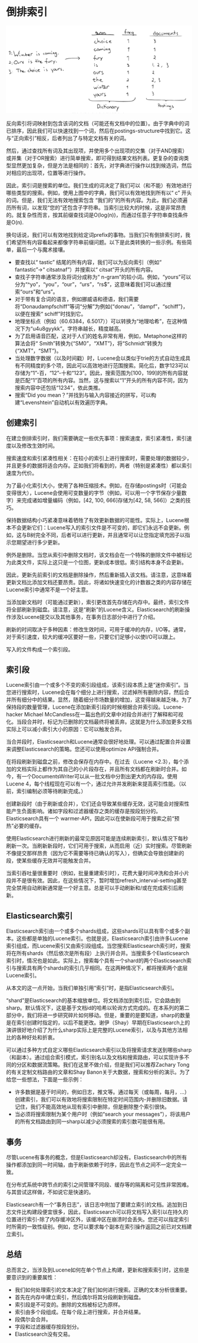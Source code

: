 # 倒排索引

![](images/reverse-index.png)

反向索引将词映射到包含该词的文档（可能还有文档中的位置）。由于字典中的词已排序，因此我们可以快速找到一个词，然后在postings-structure中找到它。这与“正向索引”相反，后者列出了与特定文档有关的词。

然后，通过查找所有词及其出现项，并使用多个出现项的交集（对于AND搜索）或并集（对于OR搜索）进行简单搜索，即可得到结果文档列表。更复杂的查询类型显然更加复杂，但是方法是相同的：首先，对字典进行操作以找到候选词，然后对相应的出现项，位置等进行操作。

因此，索引词是搜索的单位。我们生成的词决定了我们可以（和不能）有效地进行哪些类型的搜索。例如，使用上图中的字典，我们可以有效地找到所有以“ c” 开头的词。但是，我们无法有效地搜索包含 “我们的”的所有内容。为此，我们必须遍历所有词，以发现“您的”还包含子字符串。当索引比较大的时候，这是非常昂贵的。就复杂性而言，按其前缀查找词是O(log(n))，而通过任意子字符串查找条件是O(n).

换句话说，我们可以有效地找到给定词prefix的事物。当我们只有倒排索引时，我们希望所有内容看起来都像字符串前缀问题。以下是此类转换的一些示例。有些简单，最后一个与魔术接壤。

- 要查找以“ tastic” 结尾的所有内容，我们可以为反向索引（例如“ fantastic”→“ citsatnaf”）并搜索以“ citsat”开头的所有内容。
- 查找子字符串通常涉及将词分成称为“ n-gram”的较小词。例如，“yours”可以分为“^yo”，“you”，“our”，“urs”，“rs$”，这意味着我们可以通过搜索“ours”和“urs”。
- 对于带有复合词的语言，例如挪威语和德语，我们需要将“Donaudampfschiff”等词“分解”为例如{“donau”，“dampf”，“schiff”}，以便在搜索“ schiff”时找到它。
- 地理坐标点（例如（60.6384，6.5017））可以转换为“地理哈希”，在这种情况下为“u4u8gyykk”。字符串越长，精度越高。
- 为了启用语音匹配，这对于人们的姓名非常有用，例如，Metaphone这样的算法会将“ Smith”转换为{“SM0”，“XMT”}，将“Schmidt”转换为{“XMT”，“SMT”}。
- 当处理数字数据（以及时间戳）时，Lucene会以类似于trie的方式自动生成具有不同精度的多个项，因此可以高效地进行范围搜索。简化后，数字123可以存储为“1”-百，“12”-十和“123”。因此，搜索范围为[100，199]的所有内容就是匹配“1”百项的所有内容。当然，这与搜索以“1”开头的所有内容不同，因为搜索内容中还包括“1234”，依此类推。
- 搜索“Did you mean？”并找到与输入内容接近的拼写，可以构建“Levenshtein”自动机以有效遍历字典。

## 创建索引

在建立倒排索引时，我们需要确定一些优先事项：搜索速度，索引紧凑性，索引速度以及修改生效时间。

搜索速度和索引紧凑性相关：在较小的索引上进行搜索时，需要处理的数据较少，并且更多的数据将适合内存。正如我们将看到的，两者（特别是紧凑性）都以索引速度为代价。

为了最小化索引大小，使用了各种压缩技术。例如，在存储postings时（可能会变得很大），Lucene会使用可变数量的字节（例如，可以用一个字节保存少量数字）来完成诸如增量编码（例如，[42, 100, 666]存储为[42, 58, 566]）之类的技巧。

保持数据结构小巧紧凑意味着牺牲了有效更新数据的可能性。实际上，Lucene根本不会更新它们：Lucene写入的索引文件是不可变的，即它们永远不会更新。例如，这与B树完全不同，后者可以进行更新，并且通常可以让您指定填充因子以指示您期望进行多少更新。

例外是删除。当您从索引中删除文档时，该文档会在一个特殊的删除文件中被标记为此类文件，实际上这只是一个位图，更新成本很低。索引结构本身不会更新。

因此，更新先前索引的文档是删除操作，然后重新插入该文档。请注意，这意味着更新文档比添加文档还要昂贵。因此，将诸如快速变化的计数器之类的内容存储在Lucene索引中通常不是一个好主意。

当添加新文档时（可能通过更新），索引更改首先存储在内存中。最终，索引文件将全部刷新到磁盘。请注意，这是“刷新”的Lucene含义。Elasticsearch的刷新操作涉及Lucene提交以及其他事务，在事务日志部分中进行了介绍。

刷新的时间取决于多种因素：修改生效时间，可用于缓冲的内存，I/O等。通常，对于索引速度，较大的缓冲区要好一些，只要它们足够小以使I/O可以跟上。

写入的文件构成一个索引段。

## 索引段

Lucene索引由一个或多个不变的索引段组成，该索引段本质上是“迷你索引”。当您进行搜索时，Lucene会在每个细分上进行搜索，过滤掉所有删除内容，然后合并所有细分中的结果。显然，随着细分市场数量的增加，这变得越来越乏味。为了保持段的数量管理，Lucene在添加新索引段的时候根据合并索引段。Lucene-hacker Michael McCandless在一篇出色的文章中对段合并进行了解释和可视化。当段合并时，标记为已删除的文档最终将被丢弃。这就是为什么添加更多文档实际上可以减小索引大小的原因：它可以触发合并。

当合并段时，Elasticsearch和Lucene通常会很好地处理。可以通过配置合并设置来调整Elasticsearch的策略。您还可以使用optimize API强制合并。

在将段刷新到磁盘之前，修改会保存在内存中。在过去（Lucene <2.3），每个添加的文档实际上都作为其自己的小片段存在，并且所有文档都在刷新时合并。如今，有一个DocumentsWriter可以从一批文档中分割出更大的内存段。使用Lucene 4，每个线程现在可以有一个，通过允许并发刷新来提高索引性能。（以前，索引编制必须等待刷新完成。）

创建新段时（由于刷新或合并），它们还会导致某些缓存无效，这可能会对搜索性能产生负面影响。诸如字段和过滤器缓存之类的缓存是按段划分的。Elasticsearch具有一个 warmer-API，因此可以在使新段可用于搜索之前“预热”必要的缓存。

使用Elasticsearch进行刷新的最常见原因可能是连续刷新索引，默认情况下每秒刷新一次。当刷新新段时，它们可用于搜索，从而启用（近）实时搜索。尽管刷新不像提交那样昂贵（因为它不需要等待已确认的写入），但确实会导致创建新的段，使某些缓存无效并可能触发合并。

当索引吞吐量很重要时（例如，批量重建索引时），花费大量时间冲洗和合并小片段并不是很有效。因此，在这些情况下，暂时增加refresh_interval-setting甚至完全禁用自动刷新通常是一个好主意。总是可以手动刷新和/或在完成索引后刷新。

## Elasticsearch索引

Elasticsearch索引由一个或多个shards组成，这些shards可以具有零个或多个副本。这些都是单独的Lucene索引。也就是说，Elasticsearch索引由许多Lucene索引组成，而Lucene索引又由索引段组成。当您搜索Elasticsearch索引时，搜索将在所有shards（然后依次是所有段）上执行并合并。当搜索多个Elasticsearch索引时，情况也是如此。实际上，搜索每个具有一个shard的两个Elasticsearch索引与搜索具有两个shards的索引几乎相同。在这两种情况下，都将搜索两个底层Lucene索引。

从本文的这一点开始，当我们单独引用“索引”时，是指Elasticsearch索引。

“shard”是Elasticsearch的基本缩放单位。将文档添加到索引后，它会路由到sharp。默认情况下，这是基于文档id的哈希以轮询方式完成的。在本系列的第二部分中，我们将进一步研究碎片如何移动。但是，重要的是要知道，sharp的数量是在索引创建时指定的，以后不能更改。谢伊（Shay）早期在Elasticsearch上的演讲很好地介绍了为什么sharp实际上是完整的Lucene索引，以及与其他方法相比的各种好处和折衷。

可以通过多种方式自定义哪些Elasticsearch索引以及将搜索请求发送到哪些sharp（和副本）。通过组合索引模式，索引别名以及文档和搜索路由，可以实现许多不同的分区和数据流策略。我们在这里不做介绍，但是我们可以推荐Zachary Tong的有关定制文档路由的文章和Shay Banon关于大数据，搜索和分析的演示。为了给您一些想法，下面是一些示例：

- 许多数据是基于时间的，例如日志，推文等。通过每天（或每周，每月，…）创建索引，我们可以有效地将搜索限制在特定时间范围内-并删除旧数据。请记住，我们不能高效地从现有索引中删除，但是删除整个索引很快。
- 当必须将搜索限制为某个用户时（例如“search your messages”），将该用户的所有文档路由到同一sharp以减少必须搜索的索引数可能很有用。

## 事务

尽管Lucene有事务的概念，但是Elasticsearch却没有。Elasticsearch中的所有操作都添加到同一时间轴，由于刷新依赖于时序，因此在节点之间不一定完全一致。

在分布式系统中跨节点的索引之间管理不同段、缓存等的隔离和可见性非常困难。与其尝试这样做，不如说它是快速的。

Elasticsearch有一个“事务日志”，该日志中附加了要建立索引的文档。追加到日志文件比构建段便宜很多，因此，Elasticsearch可以将文档写入索引以在持久的位置进行索引-除了内存缓冲区外，该缓冲区在崩溃时会丢失。您还可以指定索引时所需的一致性级别。例如，您可以要求每个副本在索引操作返回之前已对文档建立索引。

## 总结

总而言之，当涉及到Lucene如何在单个节点上构建，更新和搜索索引时，这些是要意识到的重要属性：

- 我们如何处理索引的文本决定了我们如何进行搜索。正确的文本分析很重要。
- 首先在内存中建立索引，然后偶尔将其分段刷新到磁盘。
- 索引段是不可变的。删除的文档被标记为原样。
- 索引由多个段组成。在每个段上进行搜索，并合并结果。
- 段偶尔会合并。
- 字段和过滤器缓存按段划分。
- Elasticsearch没有交易。
